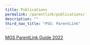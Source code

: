 ```yaml
---
title: Publications
permalink: /parentlink/publications/
description: ""
third_nav_title: "PSG: ParentLink"
---
```







[MGS ParentLink Guide 2022](https://issuu.com/mgsedu/docs/mgs_parentlink_guide_2021_final)